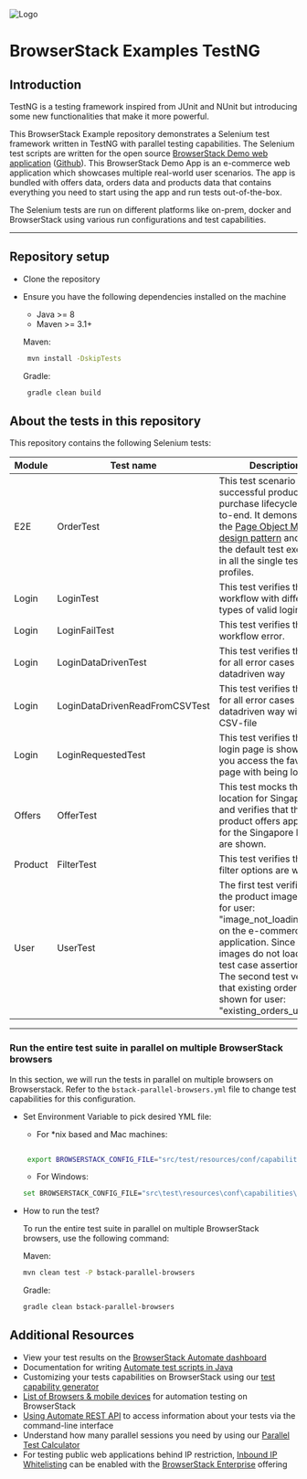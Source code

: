 ![Logo](https://www.browserstack.com/images/static/header-logo.jpg)

# BrowserStack Examples TestNG

## Introduction

TestNG is a testing framework inspired from JUnit and NUnit but introducing some new functionalities that make it more powerful.

This BrowserStack Example repository demonstrates a Selenium test framework written in TestNG with parallel testing capabilities. The Selenium test scripts are written for the open source [BrowserStack Demo web application](https://bstackdemo.com) ([Github](https://github.com/browserstack/browserstack-demo-app)). This BrowserStack Demo App is an e-commerce web application which showcases multiple real-world user scenarios. The app is bundled with offers data, orders data and products data that contains everything you need to start using the app and run tests out-of-the-box.

The Selenium tests are run on different platforms like on-prem, docker and BrowserStack using various run configurations and test capabilities.

---

## Repository setup

- Clone the repository

- Ensure you have the following dependencies installed on the machine

  - Java >= 8
  - Maven >= 3.1+

  Maven:

  ```sh
   mvn install -DskipTests
  ```

  Gradle:

  ```sh
   gradle clean build
  ```

## About the tests in this repository

This repository contains the following Selenium tests:

| Module  | Test name                      | Description                                                                                                                                                                                                                                                                       |
| ------- | ------------------------------ | --------------------------------------------------------------------------------------------------------------------------------------------------------------------------------------------------------------------------------------------------------------------------------- |
| E2E     | OrderTest                      | This test scenario verifies successful product purchase lifecycle end-to-end. It demonstrates the [Page Object Model design pattern](https://www.browserstack.com/guide/page-object-model-in-selenium) and is also the default test executed in all the single test run profiles. |
| Login   | LoginTest                      | This test verifies the login workflow with different types of valid login users.                                                                                                                                                                                                  |
| Login   | LoginFailTest                  | This test verifies the login workflow error.                                                                                                                                                                                                                                      |
| Login   | LoginDataDrivenTest            | This test verifies the login for all error cases in a datadriven way                                                                                                                                                                                                              |
| Login   | LoginDataDrivenReadFromCSVTest | This test verifies the login for all error cases in a datadriven way with CSV-file                                                                                                                                                                                                |
| Login   | LoginRequestedTest             | This test verifies that the login page is shown when you access the favourites page with being logged in                                                                                                                                                                          |
| Offers  | OfferTest                      | This test mocks the GPS location for Singapore and verifies that the product offers applicable for the Singapore location are shown.                                                                                                                                              |
| Product | FilterTest                     | This test verifies that both filter options are working                                                                                                                                                                                                                           |
| User    | UserTest                       | The first test verifies that the product images load for user: "image_not_loading_user" on the e-commerce application. Since the images do not load, the test case assertion fails. The second test verifies that existing orders are shown for user: "existing_orders_user"      |

---

### Run the entire test suite in parallel on multiple BrowserStack browsers

In this section, we will run the tests in parallel on multiple browsers on Browserstack. Refer to the `bstack-parallel-browsers.yml` file to change test capabilities for this configuration.

- Set Environment Variable to pick desired YML file:

    - For \*nix based and Mac machines:

   ```sh
    
    export BROWSERSTACK_CONFIG_FILE="src/test/resources/conf/capabilities/browserstack.yml"
    ```
    - For Windows:
    ```sh
    set BROWSERSTACK_CONFIG_FILE="src\test\resources\conf\capabilities\browserstack.yml"
    ```

- How to run the test?

  To run the entire test suite in parallel on multiple BrowserStack browsers, use the following command:

  Maven:

  ```sh
  mvn clean test -P bstack-parallel-browsers
  ```

  Gradle:

  ```sh
  gradle clean bstack-parallel-browsers
  ```


## Additional Resources

- View your test results on the [BrowserStack Automate dashboard](https://www.browserstack.com/automate)
- Documentation for writing [Automate test scripts in Java](https://www.browserstack.com/automate/java)
- Customizing your tests capabilities on BrowserStack using our [test capability generator](https://www.browserstack.com/automate/capabilities)
- [List of Browsers & mobile devices](https://www.browserstack.com/list-of-browsers-and-platforms?product=automate) for automation testing on BrowserStack
- [Using Automate REST API](https://www.browserstack.com/automate/rest-api) to access information about your tests via the command-line interface
- Understand how many parallel sessions you need by using our [Parallel Test Calculator](https://www.browserstack.com/automate/parallel-calculator?ref=github)
- For testing public web applications behind IP restriction, [Inbound IP Whitelisting](https://www.browserstack.com/local-testing/inbound-ip-whitelisting) can be enabled with the [BrowserStack Enterprise](https://www.browserstack.com/enterprise) offering

